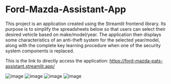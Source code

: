 # Ford-Mazda-Assistant-App

This project is an application created using the Streamlit frontend library. Its purpose is to simplify the spreadsheets below so that users can select their desired vehicle based on make/model/year. The application then displays some characteristics of an anti-theft system for the selected year/model, along with the complete key learning procedure when one of the security system components is replaced.

This is the link to directly access the application: https://ford-mazda-pats-assistant.streamlit.app/

![image](https://github.com/user-attachments/assets/52e51188-7635-4d9d-939e-e0ab1271ba3c)
![image](https://github.com/user-attachments/assets/8eeae78e-5e77-44d0-b656-8eb4dd7e22b0)
![image](https://github.com/user-attachments/assets/fa2b184a-7a75-4519-9a9f-5106fa1a5fdf)
![image](https://github.com/user-attachments/assets/3ea40fde-a2e5-437a-a932-e10e25c317c9)





